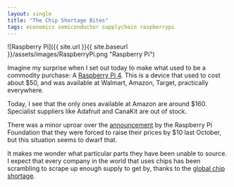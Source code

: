 ```yaml
---
layout: single
title: "The Chip Shortage Bites"
tags: economics semiconductor supplychain raspberrypi
---
```


![Raspberry Pi]({{ site.url }}{{ site.baseurl }}/assets/images/RaspberryPi.png "Raspberry Pi")

Imagine my surprise when I set out today to make what used to be a commodity
purchase:
A [Raspberry Pi 4](https://www.raspberrypi.com/products/raspberry-pi-4-model-b/).
This is a device that used to cost about $50, and was available at Walmart, 
Amazon, Target, practically everywhere.

Today, I see that the only ones available at Amazon are around $160. 
Specialist suppliers like Adafruit and CanaKit are out of stock.

There was a minor uproar over the
[announcement](https://www.raspberrypi.com/news/supply-chain-shortages-and-our-first-ever-price-increase/)
by the Raspberry Pi Foundation that they were forced to raise their prices by 
$10 last October, but this situation seems to dwarf that.

It makes me wonder what particular parts they have been unable to source. I
expect that every company in the world that uses chips has been scrambling
to scrape up enough supply to get by, thanks to the [global chip shortage](https://spectrum.ieee.org/global-chip-shortage-charts).
 
